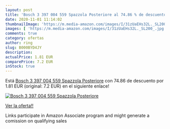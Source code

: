 ```yaml
---
layout: post
title: 'Bosch 3 397 004 559 Spazzola Posteriore al 74.86 % de descuento'
date: 2020-11-01 11:14:02
thumbnailImage: 'https://m.media-amazon.com/images/I/31zUaEHs32L._SL200_.jpg'
images: [ 'https://m.media-amazon.com/images/I/31zUaEHs32L._SL200_.jpg' ]
comments: true
category: ofertas
author: ring
slug: B000BYD4JY
description:
actualPrice: 1.81 EUR
comparePrice: 7.2 EUR
inStock: true
---
```


Está [Bosch 3 397 004 559 Spazzola Posteriore](https://www.amazon.it/dp/B000BYD4JY/?tag=tolees00-21) con 74.86 de descuento por 1.81 EUR (original: 7.2 EUR) en el siguiente enlace!

[![Bosch 3 397 004 559 Spazzola Posteriore](https://m.media-amazon.com/images/I/31zUaEHs32L._SL200_.jpg)](https://www.amazon.it/dp/B000BYD4JY/?tag=tolees00-21)

[Ver la oferta!!](https://www.amazon.it/dp/B000BYD4JY/?tag=tolees00-21)

Links participate in Amazon Associate program and might generate a comission on qualifying sales


